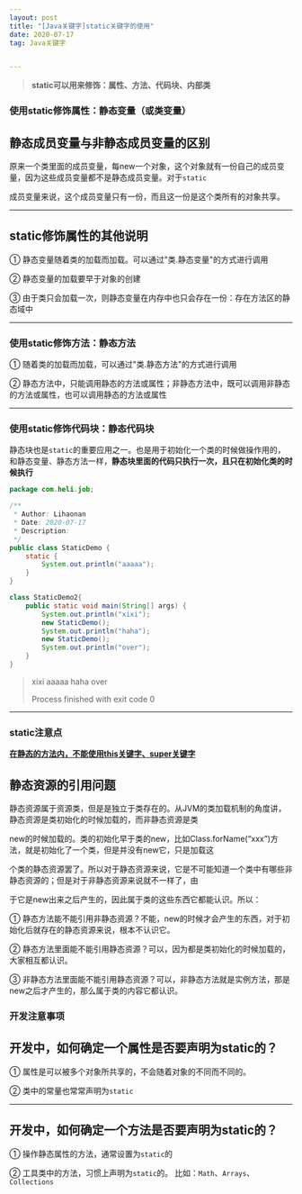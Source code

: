```yaml
---
layout: post
title: "[Java关键字]static关键字的使用"
date: 2020-07-17
tag: Java关键字


---
```




> 
>
> **static可以用来修饰：属性、方法、代码块、内部类**
>
> 





### 使用static修饰属性：静态变量（或类变量）

## **静态成员变量与非静态成员变量的区别**

原来一个类里面的成员变量，每new一个对象，这个对象就有一份自己的成员变量，因为这些成员变量都不是静态成员变量。对于`static`

成员变量来说，这个成员变量只有一份，而且这一份是这个类所有的对象共享。

------

## **static修饰属性的其他说明**

① 静态变量随着类的加载而加载。可以通过"类.静态变量"的方式进行调用

② 静态变量的加载要早于对象的创建

③ 由于类只会加载一次，则静态变量在内存中也只会存在一份：存在方法区的静态域中

------



### 使用static修饰方法：静态方法

① 随着类的加载而加载，可以通过"类.静态方法"的方式进行调用

② 静态方法中，只能调用静态的方法或属性；非静态方法中，既可以调用非静态的方法或属性，也可以调用静态的方法或属性

------



### 使用static修饰代码块：静态代码块

静态块也是`static`的重要应用之一。也是用于初始化一个类的时候做操作用的，和静态变量、静态方法一样，**静态块里面的代码只执行一次，且只在初始化类的时候执行**

```java
package com.heli.job;

/**
 * Author: Lihaonan
 * Date: 2020-07-17
 * Description:
 */
public class StaticDemo {
    static {
        System.out.println("aaaaa");
    }
}

class StaticDemo2{
    public static void main(String[] args) {
        System.out.println("xixi");
        new StaticDemo();
        System.out.println("haha");
        new StaticDemo();
        System.out.println("over");
    }
}
```

> xixi
> aaaaa
> haha
> over
>
> Process finished with exit code 0

------



### static注意点

**<u>在静态的方法内，不能使用this关键字、super关键字</u>**

## **静态资源的引用问题**

静态资源属于资源类，但是是独立于类存在的。从JVM的类加载机制的角度讲，静态资源是类初始化的时候加载的，而非静态资源是类

new的时候加载的。类的初始化早于类的new，比如Class.forName(“xxx”)方法，就是初始化了一个类，但是并没有new它，只是加载这

个类的静态资源罢了。所以对于静态资源来说，它是不可能知道一个类中有哪些非静态资源的；但是对于非静态资源来说就不一样了，由

于它是new出来之后产生的，因此属于类的这些东西它都能认识。所以：

① 静态方法能不能引用非静态资源？不能，new的时候才会产生的东西，对于初始化后就存在的静态资源来说，根本不认识它。

② 静态方法里面能不能引用静态资源？可以，因为都是类初始化的时候加载的，大家相互都认识。

③ 非静态方法里面能不能引用静态资源？可以，非静态方法就是实例方法，那是new之后才产生的，那么属于类的内容它都认识。



### 开发注意事项

## **开发中，如何确定一个属性是否要声明为static的？**

① 属性是可以被多个对象所共享的，不会随着对象的不同而不同的。

② 类中的常量也常常声明为`static`

------

## **开发中，如何确定一个方法是否要声明为static的？**

① 操作静态属性的方法，通常设置为`static`的

② 工具类中的方法，习惯上声明为`static`的。 比如：`Math`、`Arrays`、`Collections`

